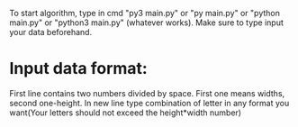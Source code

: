 To start algorithm, type in cmd "py3 main.py" or "py main.py" or "python main.py" or "python3 main.py" (whatever works).
Make sure to type input your data beforehand.
# Input data format:
First line contains two numbers divided by space. First one means widths, second one-height.
In new line type combination of letter in any format you want(Your letters should not exceed the height*width number)
